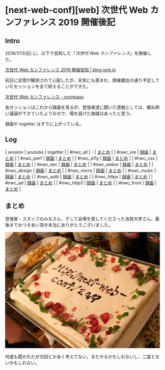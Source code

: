 # [next-web-conf][web] 次世代 Web カンファレンス 2019 開催後記

## Intro

2019/1/13(日) に、以下で告知した「*次世代 Web カンファレンス*」を開催した。

[次世代 Web カンファレンス 2019 開催告知 \| blog.jxck.io](https://blog.jxck.io/entries/2018-09-15/next-web-conf-2019.html)

前日に初雪が観測されて心配したが、天気にも恵まれ、開催趣旨の通り予定していたセッションを全て終えることができた。

[次世代 Web カンファレンス \- connpass](https://nextwebconf.connpass.com/event/103056/)

各セッションはこれから録画を見るが、登壇者達に聞いた感触としては、概ね熱い議論ができていたようなので、場を設けた価値はあったと思う。

録画や togetter はすでに上がっている。


## Log

| session     | youtube                              | togetter                                  |
| #nwc_all    | -                                    | [まとめ](https://togetter.com/li/1267054) |
| #nwc_sre    | [録画](https://youtu.be/HR1pcyQ_i3I) | [まとめ](https://togetter.com/li/1267067) |
| #nwc_perf   | [録画](https://youtu.be/nXvHsb3uCIw) | [まとめ](https://togetter.com/li/1267058) |
| #nwc_a11y   | [録画](https://youtu.be/omOFlnPUJIk) | [まとめ](https://togetter.com/li/1267057) |
| #nwc_css    | [録画](https://youtu.be/YxJ61YbbZmk) | [まとめ](https://togetter.com/li/1270529) |
| #nwc_sec    | [録画](https://youtu.be/nN73BNQyGW0) | [まとめ](https://togetter.com/li/1267061) |
| #nwc_webxr  | [録画](https://youtu.be/FP0XYBeP6T0) | [まとめ](https://togetter.com/li/1267059) |
| #nwc_design | [録画](https://youtu.be/2bXA0-usMB0) | [まとめ](https://togetter.com/li/1278305) |
| #nwc_micro  | [録画](https://youtu.be/vYlXYUOy9Ps) | [まとめ](https://togetter.com/li/1267066) |
| #nwc_music  | [録画](https://youtu.be/Xu9n_UG8Asg) | [まとめ](https://togetter.com/li/1277061) |
| #nwc_auth   | [録画](https://youtu.be/Xu9n_UG8Asg) | [まとめ](https://togetter.com/li/1267064) |
| #nwc_https  | [録画](https://youtu.be/_8dCa8wj8QY) | [まとめ](https://togetter.com/li/1268794) |
| #nwc_ad     | [録画](https://youtu.be/CBBh_qRYRcE) | [まとめ](https://togetter.com/li/1267063) |
| #nwc_http3  | [録画](https://youtu.be/BfwsIZ7VvyQ) | [まとめ](https://togetter.com/li/1268790) |
| #nwc_front  | [録画](https://youtu.be/ftqAyw8gYNQ) | [まとめ](https://togetter.com/li/1268792) |



## まとめ

登壇者・スタッフのみなさん、そして会場を貸してくださった法政大学さん、最後までおつきあい頂き本当にありがとうございました。

![これからの Web について真剣に議論している](next-web-conf-cake.jpg#500x375 "次世代 Web ケーキ")

何度も聞かれたが次回とか全く考えてない。またやるかもしれないし、二度とないかもしれない。

